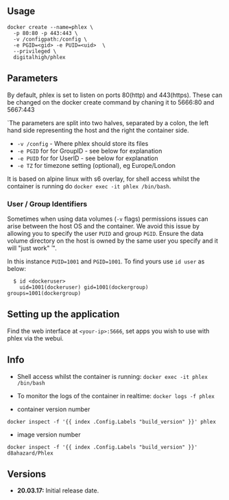 
## Usage

```
docker create --name=phlex \
  -p 80:80 -p 443:443 \
  -v /configpath:/config \
  -e PGID=<gid> -e PUID=<uid>  \
  --privileged \
  digitalhigh/phlex
```

## Parameters

By default, phlex is set to listen on ports 80(http) and 443(https). These can be changed on the docker create command by chaning it to 5666:80 and 5667:443

`The parameters are split into two halves, separated by a colon, the left hand side representing the host and the right the container side. 

* `-v /config` - Where phlex should store its files
* `-e PGID` for for GroupID - see below for explanation
* `-e PUID` for for UserID - see below for explanation
* `-e TZ` for timezone setting (optional), eg Europe/London

It is based on alpine linux with s6 overlay, for shell access whilst the container is running do `docker exec -it phlex /bin/bash`.

### User / Group Identifiers

Sometimes when using data volumes (`-v` flags) permissions issues can arise between the host OS and the container. We avoid this issue by allowing you to specify the user `PUID` and group `PGID`. Ensure the data volume directory on the host is owned by the same user you specify and it will "just work" ™.

In this instance `PUID=1001` and `PGID=1001`. To find yours use `id user` as below:

```
  $ id <dockeruser>
    uid=1001(dockeruser) gid=1001(dockergroup) groups=1001(dockergroup)
```

## Setting up the application

Find the web interface at `<your-ip>:5666`, set apps you wish to use with phlex via the webui.


## Info

* Shell access whilst the container is running: `docker exec -it phlex /bin/bash`
* To monitor the logs of the container in realtime: `docker logs -f phlex`

* container version number 

`docker inspect -f '{{ index .Config.Labels "build_version" }}' phlex`

* image version number

`docker inspect -f '{{ index .Config.Labels "build_version" }}' d8ahazard/Phlex`

## Versions

+ **20.03.17:** Initial release date.
